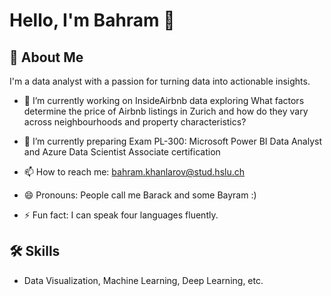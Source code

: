 # Hello, I'm Bahram 👋



## 🚀 About Me
I'm a data analyst with a passion for turning data into actionable insights.

- 🔭 I’m currently working on InsideAirbnb data exploring What factors determine the price of Airbnb listings in Zurich and how do they vary across neighbourhoods and property characteristics?

- 🌱 I’m currently preparing Exam PL-300: Microsoft Power BI Data Analyst and Azure Data Scientist Associate certification

- 📫 How to reach me: bahram.khanlarov@stud.hslu.ch
- 😄 Pronouns: People call me Barack and some Bayram :)
- ⚡ Fun fact: I can speak four languages fluently.

## 🛠 Skills
- Data Visualization, Machine Learning, Deep Learning, etc.


